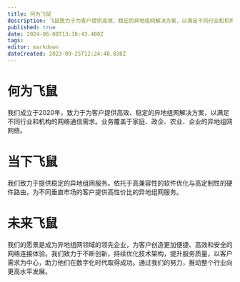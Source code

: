 ```yaml
---
title: 何为飞鼠
description: 飞鼠致力于为客户提供高效、稳定的异地组网解决方案，以满足不同行业和机构的网络通信需求。业务覆盖于政企，农业，企业的异地组网网络。
published: true
date: 2024-06-08T13:38:43.400Z
tags: 
editor: markdown
dateCreated: 2023-09-25T12:24:48.838Z
---
```


# 何为飞鼠
我们成立于2020年，致力于为客户提供高效、稳定的异地组网解决方案，以满足不同行业和机构的网络通信需求。业务覆盖于家庭、政企、农业、企业的异地组网网络。
# 当下飞鼠
我们致力于提供稳定的异地组网服务。依托于高兼容性的软件优化与高定制性的硬件路由，为不同垂直市场的客户提供高性价比的异地组网服务。
# 未来飞鼠
我们的愿景是成为异地组网领域的领先企业，为客户创造更加便捷、高效和安全的网络连接体验。我们致力于不断创新，持续优化技术架构，提升服务质量，以客户需求为中心，助力他们在数字化时代取得成功。通过我们的努力，推动整个行业向更高水平发展。